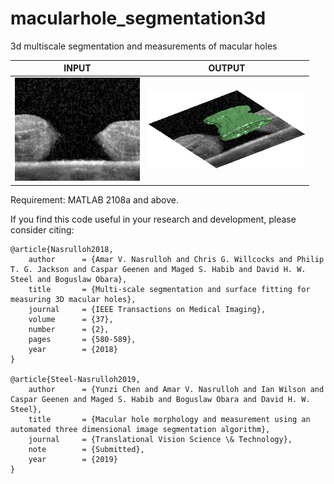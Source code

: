 # macularhole_segmentation3d
3d multiscale segmentation and measurements of macular holes<br/>

| INPUT | OUTPUT |
| ------------- | ------------- |
| <img src="https://github.com/amarvijai/macularhole_segmentation3d/blob/master/im/mh.png" width="200"> | <img src="https://github.com/amarvijai/macularhole_segmentation3d/blob/master/im/mhoutput.png" width="250"> |


Requirement: MATLAB 2108a and above.

If you find this code useful in your research and development, please consider citing:

    @article{Nasrulloh2018,
        author      = {Amar V. Nasrulloh and Chris G. Willcocks and Philip T. G. Jackson and Caspar Geenen and Maged S. Habib and David H. W. Steel and Boguslaw Obara},
        title       = {Multi-scale segmentation and surface fitting for measuring 3D macular holes},
        journal     = {IEEE Transactions on Medical Imaging},
        volume      = {37},
        number      = {2},
        pages       = {580-589},
        year        = {2018}
    }
    
    @article{Steel-Nasrulloh2019,
        author      = {Yunzi Chen and Amar V. Nasrulloh and Ian Wilson and Caspar Geenen and Maged S. Habib and Boguslaw Obara and David H. W. Steel},
        title       = {Macular hole morphology and measurement using an automated three dimensional image segmentation algorithm},
        journal     = {Translational Vision Science \& Technology},
        note        = {Submitted},
        year        = {2019}
    }
